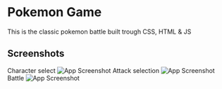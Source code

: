 # Pokemon Game

This is the classic pokemon battle built trough CSS, HTML & JS

## Screenshots

Character select
![App Screenshot](https://i.imgur.com/kEKbOam.png)
Attack selection
![App Screenshot](https://i.imgur.com/xUHN7Dw.png)
Battle
![App Screenshot](https://i.imgur.com/sHtoRlD.png)